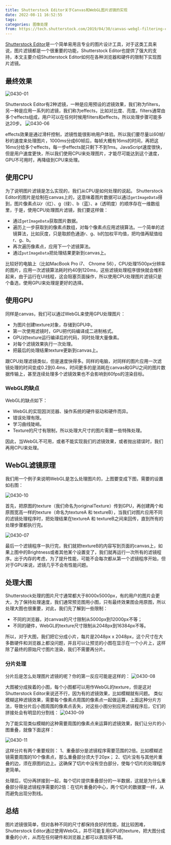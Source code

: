 ```yaml
---
title: Shutterstock Editor关于Canvas和WebGL图片滤镜的实现
date: 2022-08-11 16:52:55
tags:
categories: 图像处理
from: https://tech.shutterstock.com/2019/04/30/canvas-webgl-filtering-concepts
---
```


[Shutterstock Editor](https://www.shutterstock.com/zh/editor)是一个简单易用且专业的图片设计工具，对于这类工具来说，图片滤镜都是一个很重要的功能，Shutterstock Editor也提供了强大的支持，本文主要介绍Shutterstock Editor如何在各种浏览器和硬件的限制下实现图片滤镜。

## 最终效果
![0430-01](../images/2022/0430-01.gif)

Shutterstock Editor有2种滤镜，一种是应用预设的滤镜效果，我们称为filters，另一种是应用一系列的滤镜，我们称为effects，比如对比度、亮度。filters通常由多个effects组成，用户可以在任何时候用filters和effects，所以处理步骤可能多达20步。
![0430-06](../images/2022/0430-06.gif)

effects效果是通过滑杆控制，滤镜性能很影响用户体验。所以我们要尽量以60帧/秒的速度来处理图片，1000ms分成60帧后，每帧大概有16ms的时间，再把这16ms分给多个effects，每一步effects就只剩下不到1ms。JavaScript速度很快，但是用户速度更快，所以我们使用CPU来处理图片，才能尽可能达到这个速度，GPU不可用时，再降级到CPU来处理。

## 使用CPU
为了说明图片滤镜是怎么实现的，我们从CPU是如何处理的说起。
Shutterstock Editor的图片是绘制在canvas上的，这意味着图片数据可以通过`getImageData`得到，图片像素点以r（红）、g（绿）、b（蓝）、a（透明度）的顺序存在一维数组里，于是，使用CPU处理图片滤镜，我们要这样做：

- 通过`getImageData`获取图片数据。
- 遍历上一步获取到的像素点数组，对每个像素点应用滤镜算法。一个简单的滤镜算法，比如灰度，只是取颜色通道r、g、b的加权平均值，把均值再赋值给r、g、b。
- 再次遍历像素点，应用下一个滤镜算法。
- 通过`putImageData`把处理结果更新到canvas上。

比较好的电脑上（比如MacBook Pro i7、 Chrome 56），CPU处理1500px分辨率的图片，应用一次滤镜算法耗时约40到120ms，这些滤镜处理程序很快就会堆积起来，由于运行在UI线程，这会阻塞页面操作，所以使用CPU处理图片滤镜只是个备选，使用GPU来处理是更好的选择。

## 使用GPU
同样是canvas，我们可以通过WebGL来使用GPU处理图片：

- 为图片创建texture对象，存储到GPU中。
- 第一次使用滤镜时，GPU把代码编译成二进制格式。
- GPU对texture运行编译后的代码，同时处理大量像素。
- 对每个滤镜效果执行一次处理。
- 把最后的处理结果texture更新到canvas上。

跟CPU处理滤镜类似，但是速度快得多。同样的电脑，对同样的图片应用一次滤镜处理的时间变成0.2到0.4ms，时间更多的是消耗在canvas和GPU之间的图片数据传输上，甚至连续处理多个滤镜效果也不会影响到60fps的渲染目标。

### WebGL的缺点
WebGL的缺点如下：

- WebGL的实现因浏览器、操作系统的硬件驱动和硬件而异。
- 错误处理有限。
- 学习曲线陡峭。
- Texture的尺寸有限制，所以处理大尺寸的图片需要一些特殊处理。

因此，当WebGL不可用，或者不能实现我们的滤镜效果，或者抛出错误时，我们再用CPU来处理。

## WebGL滤镜原理
我们用一个例子来说明WebGL是怎么处理图片的，上图要变成下图，需要的设置如右图：

![0430-10](../images/2022/0430-10.jpg)

首先，把原图的texture（我们命名为originalTexture）传到GPU，再创建两个和原图宽高一样的texture（命名为textureA 和 textureB），当我们对图片应用不同的滤镜处理程序时，把处理结果在textureA 和 textureB之间来回传，直到所有的处理步骤都执行完。

![0430-07](../images/2022/0430-07.gif)

最后一个滤镜程序一执行完，我们就把textureB的内容写到页面的canvas上，如果上图中的Brightness或者其他某个设置变了，我们就再运行一次所有的滤镜程序。出于内存的考虑，为了提升性能，可能不会每次都从第一个滤镜程序开始，但对于GPU来说，滤镜几乎不会有性能问题。

## 处理大图
Shutterstock处理的图片尺寸通常都大于8000x5000px，有的用户的图片会更大，为了保持处理速度，我们通常预览图用小图，只有最终效果图会用原图，所以处理大图也很重要，对此，我们先了解到一些限制：

- 不同的浏览器，对canvas的尺寸限制从5000px到12000px不等；
- 不同的硬件，WebGL的texture尺寸限制从2048px到16384px不等。

所以，对于大图，我们把它分成小片，每片是2048px x 2048px，这个尺寸在大多数硬件和浏览器上都没问题，并且可以让预览的小图在显示在一个小片上，这样除了最终的原始尺寸图片渲染，我们不需要再分片。

### 分片处理
分片后是怎么处理图片滤镜的呢？你的第一反应可能是这样的：
![0430-08](../images/2022/0430-08.jpg)

大图被分成挨着的小图，每个小图都可以用作WebGL的texture，但是这对Shutterstock Editor来说还不行，因为有的滤镜效果，比如模糊就有问题。
类似模糊这种滤镜效果，需要每个像素点周围的像素点一起做运算，上面这种分片方法，导致分片后小图周围的像素点丢失，对这些小图分别应用滤镜程序后，它们的拼接处会有明显的分割线：
![0430-09](../images/2022/0430-09.png)

为了能实现类似模糊的这种需要周围的像素点来运算的滤镜效果，我们让分片的小图重叠，就像下面这样：

![0430-11](../images/2022/0430-11.gif)

这样分片有两个重要规则：
1、重叠部分是滤镜程序需要范围的2倍。比如模糊滤镜需要周围的10个像素点，那么重叠部分须大于20px；
2、切片没有与其他片重叠的边，须在原图的边上。这确保了切片中没有空白部分，使每个切片的处理程序更简单。

处理后，切分再拼接到一起，每个切片提供重叠部分的一半数据，这就是为什么重叠部分得是滤镜程序需要的2倍：在切片重叠的中心，两个切片的数据要一样，从而避免出现分割线。

## 总结
图片滤镜很简单，但对各种不同的尺寸都保持良好的性能，就比较困难，Shutterstock Editor通过使用WebGL，并尽可能复用GPU的texture，把大图分成重叠的小片，从而在任何硬件和浏览器上都可以表现得不错。
